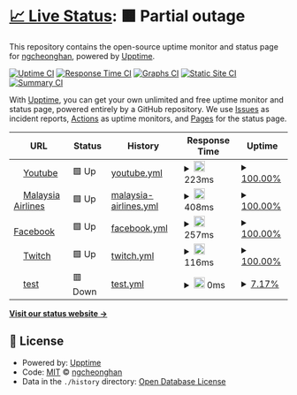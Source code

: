 # [📈 Live Status](https://demo.upptime.js.org): <!--live status--> **🟧 Partial outage**

This repository contains the open-source uptime monitor and status page for [ngcheonghan](https://demo.upptime.js.org), powered by [Upptime](https://github.com/upptime/upptime).

[![Uptime CI](https://github.com/ngcheonghan/upptime/workflows/Uptime%20CI/badge.svg)](https://github.com/ngcheonghan/upptime/actions?query=workflow%3A%22Uptime+CI%22)
[![Response Time CI](https://github.com/ngcheonghan/upptime/workflows/Response%20Time%20CI/badge.svg)](https://github.com/ngcheonghan/upptime/actions?query=workflow%3A%22Response+Time+CI%22)
[![Graphs CI](https://github.com/ngcheonghan/upptime/workflows/Graphs%20CI/badge.svg)](https://github.com/ngcheonghan/upptime/actions?query=workflow%3A%22Graphs+CI%22)
[![Static Site CI](https://github.com/ngcheonghan/upptime/workflows/Static%20Site%20CI/badge.svg)](https://github.com/ngcheonghan/upptime/actions?query=workflow%3A%22Static+Site+CI%22)
[![Summary CI](https://github.com/ngcheonghan/upptime/workflows/Summary%20CI/badge.svg)](https://github.com/ngcheonghan/upptime/actions?query=workflow%3A%22Summary+CI%22)

With [Upptime](https://upptime.js.org), you can get your own unlimited and free uptime monitor and status page, powered entirely by a GitHub repository. We use [Issues](https://github.com/ngcheonghan/upptime/issues) as incident reports, [Actions](https://github.com/ngcheonghan/upptime/actions) as uptime monitors, and [Pages](https://demo.upptime.js.org) for the status page.

<!--start: status pages-->
<!-- This summary is generated by Upptime (https://github.com/upptime/upptime) -->
<!-- Do not edit this manually, your changes will be overwritten -->
<!-- prettier-ignore -->
| URL | Status | History | Response Time | Uptime |
| --- | ------ | ------- | ------------- | ------ |
| <img alt="" src="https://favicons.githubusercontent.com/www.youtube.com" height="13"> [Youtube](https://www.youtube.com/) | 🟩 Up | [youtube.yml](https://github.com/ngcheonghan/uptime/commits/HEAD/history/youtube.yml) | <details><summary><img alt="Response time graph" src="./graphs/youtube/response-time-week.png" height="20"> 223ms</summary><br><a href="https://demo.upptime.js.org/history/youtube"><img alt="Response time 223" src="https://img.shields.io/endpoint?url=https%3A%2F%2Fraw.githubusercontent.com%2Fngcheonghan%2Fuptime%2FHEAD%2Fapi%2Fyoutube%2Fresponse-time.json"></a><br><a href="https://demo.upptime.js.org/history/youtube"><img alt="24-hour response time 223" src="https://img.shields.io/endpoint?url=https%3A%2F%2Fraw.githubusercontent.com%2Fngcheonghan%2Fuptime%2FHEAD%2Fapi%2Fyoutube%2Fresponse-time-day.json"></a><br><a href="https://demo.upptime.js.org/history/youtube"><img alt="7-day response time 223" src="https://img.shields.io/endpoint?url=https%3A%2F%2Fraw.githubusercontent.com%2Fngcheonghan%2Fuptime%2FHEAD%2Fapi%2Fyoutube%2Fresponse-time-week.json"></a><br><a href="https://demo.upptime.js.org/history/youtube"><img alt="30-day response time 223" src="https://img.shields.io/endpoint?url=https%3A%2F%2Fraw.githubusercontent.com%2Fngcheonghan%2Fuptime%2FHEAD%2Fapi%2Fyoutube%2Fresponse-time-month.json"></a><br><a href="https://demo.upptime.js.org/history/youtube"><img alt="1-year response time 223" src="https://img.shields.io/endpoint?url=https%3A%2F%2Fraw.githubusercontent.com%2Fngcheonghan%2Fuptime%2FHEAD%2Fapi%2Fyoutube%2Fresponse-time-year.json"></a></details> | <details><summary><a href="https://demo.upptime.js.org/history/youtube">100.00%</a></summary><a href="https://demo.upptime.js.org/history/youtube"><img alt="All-time uptime 100.00%" src="https://img.shields.io/endpoint?url=https%3A%2F%2Fraw.githubusercontent.com%2Fngcheonghan%2Fuptime%2FHEAD%2Fapi%2Fyoutube%2Fuptime.json"></a><br><a href="https://demo.upptime.js.org/history/youtube"><img alt="24-hour uptime 100.00%" src="https://img.shields.io/endpoint?url=https%3A%2F%2Fraw.githubusercontent.com%2Fngcheonghan%2Fuptime%2FHEAD%2Fapi%2Fyoutube%2Fuptime-day.json"></a><br><a href="https://demo.upptime.js.org/history/youtube"><img alt="7-day uptime 100.00%" src="https://img.shields.io/endpoint?url=https%3A%2F%2Fraw.githubusercontent.com%2Fngcheonghan%2Fuptime%2FHEAD%2Fapi%2Fyoutube%2Fuptime-week.json"></a><br><a href="https://demo.upptime.js.org/history/youtube"><img alt="30-day uptime 100.00%" src="https://img.shields.io/endpoint?url=https%3A%2F%2Fraw.githubusercontent.com%2Fngcheonghan%2Fuptime%2FHEAD%2Fapi%2Fyoutube%2Fuptime-month.json"></a><br><a href="https://demo.upptime.js.org/history/youtube"><img alt="1-year uptime 100.00%" src="https://img.shields.io/endpoint?url=https%3A%2F%2Fraw.githubusercontent.com%2Fngcheonghan%2Fuptime%2FHEAD%2Fapi%2Fyoutube%2Fuptime-year.json"></a></details>
| <img alt="" src="https://favicons.githubusercontent.com/www.malaysiaairlines.com" height="13"> [Malaysia Airlines](https://www.malaysiaairlines.com/tw/zh_HK.html) | 🟩 Up | [malaysia-airlines.yml](https://github.com/ngcheonghan/uptime/commits/HEAD/history/malaysia-airlines.yml) | <details><summary><img alt="Response time graph" src="./graphs/malaysia-airlines/response-time-week.png" height="20"> 408ms</summary><br><a href="https://demo.upptime.js.org/history/malaysia-airlines"><img alt="Response time 408" src="https://img.shields.io/endpoint?url=https%3A%2F%2Fraw.githubusercontent.com%2Fngcheonghan%2Fuptime%2FHEAD%2Fapi%2Fmalaysia-airlines%2Fresponse-time.json"></a><br><a href="https://demo.upptime.js.org/history/malaysia-airlines"><img alt="24-hour response time 408" src="https://img.shields.io/endpoint?url=https%3A%2F%2Fraw.githubusercontent.com%2Fngcheonghan%2Fuptime%2FHEAD%2Fapi%2Fmalaysia-airlines%2Fresponse-time-day.json"></a><br><a href="https://demo.upptime.js.org/history/malaysia-airlines"><img alt="7-day response time 408" src="https://img.shields.io/endpoint?url=https%3A%2F%2Fraw.githubusercontent.com%2Fngcheonghan%2Fuptime%2FHEAD%2Fapi%2Fmalaysia-airlines%2Fresponse-time-week.json"></a><br><a href="https://demo.upptime.js.org/history/malaysia-airlines"><img alt="30-day response time 408" src="https://img.shields.io/endpoint?url=https%3A%2F%2Fraw.githubusercontent.com%2Fngcheonghan%2Fuptime%2FHEAD%2Fapi%2Fmalaysia-airlines%2Fresponse-time-month.json"></a><br><a href="https://demo.upptime.js.org/history/malaysia-airlines"><img alt="1-year response time 408" src="https://img.shields.io/endpoint?url=https%3A%2F%2Fraw.githubusercontent.com%2Fngcheonghan%2Fuptime%2FHEAD%2Fapi%2Fmalaysia-airlines%2Fresponse-time-year.json"></a></details> | <details><summary><a href="https://demo.upptime.js.org/history/malaysia-airlines">100.00%</a></summary><a href="https://demo.upptime.js.org/history/malaysia-airlines"><img alt="All-time uptime 100.00%" src="https://img.shields.io/endpoint?url=https%3A%2F%2Fraw.githubusercontent.com%2Fngcheonghan%2Fuptime%2FHEAD%2Fapi%2Fmalaysia-airlines%2Fuptime.json"></a><br><a href="https://demo.upptime.js.org/history/malaysia-airlines"><img alt="24-hour uptime 100.00%" src="https://img.shields.io/endpoint?url=https%3A%2F%2Fraw.githubusercontent.com%2Fngcheonghan%2Fuptime%2FHEAD%2Fapi%2Fmalaysia-airlines%2Fuptime-day.json"></a><br><a href="https://demo.upptime.js.org/history/malaysia-airlines"><img alt="7-day uptime 100.00%" src="https://img.shields.io/endpoint?url=https%3A%2F%2Fraw.githubusercontent.com%2Fngcheonghan%2Fuptime%2FHEAD%2Fapi%2Fmalaysia-airlines%2Fuptime-week.json"></a><br><a href="https://demo.upptime.js.org/history/malaysia-airlines"><img alt="30-day uptime 100.00%" src="https://img.shields.io/endpoint?url=https%3A%2F%2Fraw.githubusercontent.com%2Fngcheonghan%2Fuptime%2FHEAD%2Fapi%2Fmalaysia-airlines%2Fuptime-month.json"></a><br><a href="https://demo.upptime.js.org/history/malaysia-airlines"><img alt="1-year uptime 100.00%" src="https://img.shields.io/endpoint?url=https%3A%2F%2Fraw.githubusercontent.com%2Fngcheonghan%2Fuptime%2FHEAD%2Fapi%2Fmalaysia-airlines%2Fuptime-year.json"></a></details>
| <img alt="" src="https://favicons.githubusercontent.com/www.facebook.com" height="13"> [Facebook](https://www.facebook.com/) | 🟩 Up | [facebook.yml](https://github.com/ngcheonghan/uptime/commits/HEAD/history/facebook.yml) | <details><summary><img alt="Response time graph" src="./graphs/facebook/response-time-week.png" height="20"> 257ms</summary><br><a href="https://demo.upptime.js.org/history/facebook"><img alt="Response time 257" src="https://img.shields.io/endpoint?url=https%3A%2F%2Fraw.githubusercontent.com%2Fngcheonghan%2Fuptime%2FHEAD%2Fapi%2Ffacebook%2Fresponse-time.json"></a><br><a href="https://demo.upptime.js.org/history/facebook"><img alt="24-hour response time 257" src="https://img.shields.io/endpoint?url=https%3A%2F%2Fraw.githubusercontent.com%2Fngcheonghan%2Fuptime%2FHEAD%2Fapi%2Ffacebook%2Fresponse-time-day.json"></a><br><a href="https://demo.upptime.js.org/history/facebook"><img alt="7-day response time 257" src="https://img.shields.io/endpoint?url=https%3A%2F%2Fraw.githubusercontent.com%2Fngcheonghan%2Fuptime%2FHEAD%2Fapi%2Ffacebook%2Fresponse-time-week.json"></a><br><a href="https://demo.upptime.js.org/history/facebook"><img alt="30-day response time 257" src="https://img.shields.io/endpoint?url=https%3A%2F%2Fraw.githubusercontent.com%2Fngcheonghan%2Fuptime%2FHEAD%2Fapi%2Ffacebook%2Fresponse-time-month.json"></a><br><a href="https://demo.upptime.js.org/history/facebook"><img alt="1-year response time 257" src="https://img.shields.io/endpoint?url=https%3A%2F%2Fraw.githubusercontent.com%2Fngcheonghan%2Fuptime%2FHEAD%2Fapi%2Ffacebook%2Fresponse-time-year.json"></a></details> | <details><summary><a href="https://demo.upptime.js.org/history/facebook">100.00%</a></summary><a href="https://demo.upptime.js.org/history/facebook"><img alt="All-time uptime 100.00%" src="https://img.shields.io/endpoint?url=https%3A%2F%2Fraw.githubusercontent.com%2Fngcheonghan%2Fuptime%2FHEAD%2Fapi%2Ffacebook%2Fuptime.json"></a><br><a href="https://demo.upptime.js.org/history/facebook"><img alt="24-hour uptime 100.00%" src="https://img.shields.io/endpoint?url=https%3A%2F%2Fraw.githubusercontent.com%2Fngcheonghan%2Fuptime%2FHEAD%2Fapi%2Ffacebook%2Fuptime-day.json"></a><br><a href="https://demo.upptime.js.org/history/facebook"><img alt="7-day uptime 100.00%" src="https://img.shields.io/endpoint?url=https%3A%2F%2Fraw.githubusercontent.com%2Fngcheonghan%2Fuptime%2FHEAD%2Fapi%2Ffacebook%2Fuptime-week.json"></a><br><a href="https://demo.upptime.js.org/history/facebook"><img alt="30-day uptime 100.00%" src="https://img.shields.io/endpoint?url=https%3A%2F%2Fraw.githubusercontent.com%2Fngcheonghan%2Fuptime%2FHEAD%2Fapi%2Ffacebook%2Fuptime-month.json"></a><br><a href="https://demo.upptime.js.org/history/facebook"><img alt="1-year uptime 100.00%" src="https://img.shields.io/endpoint?url=https%3A%2F%2Fraw.githubusercontent.com%2Fngcheonghan%2Fuptime%2FHEAD%2Fapi%2Ffacebook%2Fuptime-year.json"></a></details>
| <img alt="" src="https://favicons.githubusercontent.com/www.twitch.tv" height="13"> [Twitch](https://www.twitch.tv/) | 🟩 Up | [twitch.yml](https://github.com/ngcheonghan/uptime/commits/HEAD/history/twitch.yml) | <details><summary><img alt="Response time graph" src="./graphs/twitch/response-time-week.png" height="20"> 116ms</summary><br><a href="https://demo.upptime.js.org/history/twitch"><img alt="Response time 116" src="https://img.shields.io/endpoint?url=https%3A%2F%2Fraw.githubusercontent.com%2Fngcheonghan%2Fuptime%2FHEAD%2Fapi%2Ftwitch%2Fresponse-time.json"></a><br><a href="https://demo.upptime.js.org/history/twitch"><img alt="24-hour response time 116" src="https://img.shields.io/endpoint?url=https%3A%2F%2Fraw.githubusercontent.com%2Fngcheonghan%2Fuptime%2FHEAD%2Fapi%2Ftwitch%2Fresponse-time-day.json"></a><br><a href="https://demo.upptime.js.org/history/twitch"><img alt="7-day response time 116" src="https://img.shields.io/endpoint?url=https%3A%2F%2Fraw.githubusercontent.com%2Fngcheonghan%2Fuptime%2FHEAD%2Fapi%2Ftwitch%2Fresponse-time-week.json"></a><br><a href="https://demo.upptime.js.org/history/twitch"><img alt="30-day response time 116" src="https://img.shields.io/endpoint?url=https%3A%2F%2Fraw.githubusercontent.com%2Fngcheonghan%2Fuptime%2FHEAD%2Fapi%2Ftwitch%2Fresponse-time-month.json"></a><br><a href="https://demo.upptime.js.org/history/twitch"><img alt="1-year response time 116" src="https://img.shields.io/endpoint?url=https%3A%2F%2Fraw.githubusercontent.com%2Fngcheonghan%2Fuptime%2FHEAD%2Fapi%2Ftwitch%2Fresponse-time-year.json"></a></details> | <details><summary><a href="https://demo.upptime.js.org/history/twitch">100.00%</a></summary><a href="https://demo.upptime.js.org/history/twitch"><img alt="All-time uptime 100.00%" src="https://img.shields.io/endpoint?url=https%3A%2F%2Fraw.githubusercontent.com%2Fngcheonghan%2Fuptime%2FHEAD%2Fapi%2Ftwitch%2Fuptime.json"></a><br><a href="https://demo.upptime.js.org/history/twitch"><img alt="24-hour uptime 100.00%" src="https://img.shields.io/endpoint?url=https%3A%2F%2Fraw.githubusercontent.com%2Fngcheonghan%2Fuptime%2FHEAD%2Fapi%2Ftwitch%2Fuptime-day.json"></a><br><a href="https://demo.upptime.js.org/history/twitch"><img alt="7-day uptime 100.00%" src="https://img.shields.io/endpoint?url=https%3A%2F%2Fraw.githubusercontent.com%2Fngcheonghan%2Fuptime%2FHEAD%2Fapi%2Ftwitch%2Fuptime-week.json"></a><br><a href="https://demo.upptime.js.org/history/twitch"><img alt="30-day uptime 100.00%" src="https://img.shields.io/endpoint?url=https%3A%2F%2Fraw.githubusercontent.com%2Fngcheonghan%2Fuptime%2FHEAD%2Fapi%2Ftwitch%2Fuptime-month.json"></a><br><a href="https://demo.upptime.js.org/history/twitch"><img alt="1-year uptime 100.00%" src="https://img.shields.io/endpoint?url=https%3A%2F%2Fraw.githubusercontent.com%2Fngcheonghan%2Fuptime%2FHEAD%2Fapi%2Ftwitch%2Fuptime-year.json"></a></details>
| <img alt="" src="https://favicons.githubusercontent.com/null" height="13"> [test](aiuyshfibiadsf) | 🟥 Down | [test.yml](https://github.com/ngcheonghan/uptime/commits/HEAD/history/test.yml) | <details><summary><img alt="Response time graph" src="./graphs/test/response-time-week.png" height="20"> 0ms</summary><br><a href="https://demo.upptime.js.org/history/test"><img alt="Response time 0" src="https://img.shields.io/endpoint?url=https%3A%2F%2Fraw.githubusercontent.com%2Fngcheonghan%2Fuptime%2FHEAD%2Fapi%2Ftest%2Fresponse-time.json"></a><br><a href="https://demo.upptime.js.org/history/test"><img alt="24-hour response time 0" src="https://img.shields.io/endpoint?url=https%3A%2F%2Fraw.githubusercontent.com%2Fngcheonghan%2Fuptime%2FHEAD%2Fapi%2Ftest%2Fresponse-time-day.json"></a><br><a href="https://demo.upptime.js.org/history/test"><img alt="7-day response time 0" src="https://img.shields.io/endpoint?url=https%3A%2F%2Fraw.githubusercontent.com%2Fngcheonghan%2Fuptime%2FHEAD%2Fapi%2Ftest%2Fresponse-time-week.json"></a><br><a href="https://demo.upptime.js.org/history/test"><img alt="30-day response time 0" src="https://img.shields.io/endpoint?url=https%3A%2F%2Fraw.githubusercontent.com%2Fngcheonghan%2Fuptime%2FHEAD%2Fapi%2Ftest%2Fresponse-time-month.json"></a><br><a href="https://demo.upptime.js.org/history/test"><img alt="1-year response time 0" src="https://img.shields.io/endpoint?url=https%3A%2F%2Fraw.githubusercontent.com%2Fngcheonghan%2Fuptime%2FHEAD%2Fapi%2Ftest%2Fresponse-time-year.json"></a></details> | <details><summary><a href="https://demo.upptime.js.org/history/test">7.17%</a></summary><a href="https://demo.upptime.js.org/history/test"><img alt="All-time uptime 7.17%" src="https://img.shields.io/endpoint?url=https%3A%2F%2Fraw.githubusercontent.com%2Fngcheonghan%2Fuptime%2FHEAD%2Fapi%2Ftest%2Fuptime.json"></a><br><a href="https://demo.upptime.js.org/history/test"><img alt="24-hour uptime 7.17%" src="https://img.shields.io/endpoint?url=https%3A%2F%2Fraw.githubusercontent.com%2Fngcheonghan%2Fuptime%2FHEAD%2Fapi%2Ftest%2Fuptime-day.json"></a><br><a href="https://demo.upptime.js.org/history/test"><img alt="7-day uptime 7.17%" src="https://img.shields.io/endpoint?url=https%3A%2F%2Fraw.githubusercontent.com%2Fngcheonghan%2Fuptime%2FHEAD%2Fapi%2Ftest%2Fuptime-week.json"></a><br><a href="https://demo.upptime.js.org/history/test"><img alt="30-day uptime 7.17%" src="https://img.shields.io/endpoint?url=https%3A%2F%2Fraw.githubusercontent.com%2Fngcheonghan%2Fuptime%2FHEAD%2Fapi%2Ftest%2Fuptime-month.json"></a><br><a href="https://demo.upptime.js.org/history/test"><img alt="1-year uptime 7.17%" src="https://img.shields.io/endpoint?url=https%3A%2F%2Fraw.githubusercontent.com%2Fngcheonghan%2Fuptime%2FHEAD%2Fapi%2Ftest%2Fuptime-year.json"></a></details>

<!--end: status pages-->

[**Visit our status website →**](https://demo.upptime.js.org)

## 📄 License

- Powered by: [Upptime](https://github.com/upptime/upptime)
- Code: [MIT](./LICENSE) © [ngcheonghan](https://demo.upptime.js.org)
- Data in the `./history` directory: [Open Database License](https://opendatacommons.org/licenses/odbl/1-0/)
